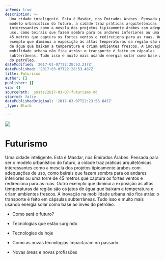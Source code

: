 ```yaml
---
inFeed: true
description: >-
  Uma cidade inteligente. Esta é Masdar, nos Emirados Árabes. Pensada para ser o
  modelo urbanístico do futuro, a cidade traz práticas arquitetônicas
  interessantes como a mescla dos projetos tipicamente árabes com adequações de
  uso, como beirais que fazem sombra para os andares inferiores ou uma torre de
  45 metros que captura os fortes ventos e redireciona para as ruas. Outro
  exemplo que diminui a exposição às altas temperaturas da região são os jatos
  de água que baixam a temperatura e criam ambientes frescos. A inovação na
  mobilidade urbana não fica atrás: o transporte é feito em cápsulas
  subterrâneas. Tudo isso e muito mais usando energia solar como base ao invés
  do petróleo.
dateModified: '2017-03-07T22:28:53.217Z'
datePublished: '2017-03-07T22:28:53.487Z'
title: Futurismo
author: []
publisher: {}
via: {}
sourcePath: _posts/2017-03-07-futurismo.md
starred: false
datePublishedOriginal: '2017-03-07T22:23:56.843Z'
_type: Blurb

---
```

![](https://the-grid-user-content.s3-us-west-2.amazonaws.com/beb7efa8-8934-4325-9677-825c947db785.jpg)

# Futurismo

Uma cidade inteligente. Esta é Masdar, nos Emirados Árabes. Pensada para ser o modelo urbanístico do futuro, a cidade traz práticas arquitetônicas interessantes como a mescla dos projetos tipicamente árabes com adequações de uso, como beirais que fazem sombra para os andares inferiores ou uma torre de 45 metros que captura os fortes ventos e redireciona para as ruas. Outro exemplo que diminui a exposição às altas temperaturas da região são os jatos de água que baixam a temperatura e criam ambientes frescos. A inovação na mobilidade urbana não fica atrás: o transporte é feito em cápsulas subterrâneas. Tudo isso e muito mais usando energia solar como base ao invés do petróleo.

- Como será o futuro?

- Tecnologias que estão surgindo

- Tecnologias de hoje

- Como as novas tecnologias impactaram no passado

- Novas áreas e novas profissões
